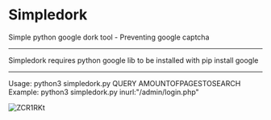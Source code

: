 # Simpledork
Simple python google dork tool - Preventing google captcha

***********************************************************
Simpledork requires python google lib to be installed with
pip install google
***********************************************************

Usage: python3 simpledork.py QUERY AMOUNTOFPAGESTOSEARCH
Example: python3 simpledork.py inurl:"/admin/login.php"

![ZCR1RKt](https://github.com/thegrreat1/Simpledork/assets/63957530/ba82c5d8-2df7-423c-9d5e-5df9e021ae0b)
